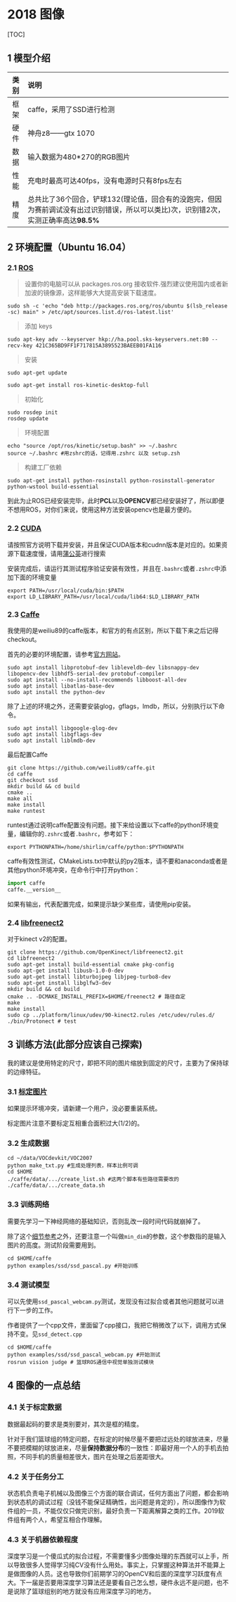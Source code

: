 # 2018 图像

[TOC]

## 1 模型介绍

| 类别 | 说明                                                         |
| :--: | :----------------------------------------------------------- |
| 框架 | caffe，采用了SSD进行检测                                     |
| 硬件 | 神舟z8——gtx 1070                                             |
| 数据 | 输入数据为480*270的RGB图片                                   |
| 性能 | 充电时最高可达40fps，没有电源时只有8fps左右                  |
| 精度 | 总共比了36个回合，铲球132(理论值，回合有的没跑完，但因为赛前调试没有出过识别错误，所以可以类比)次，识别错2次，实测正确率高达**98.5%** |

## 2 环境配置（Ubuntu 16.04）

### 2.1 [ROS](http://wiki.ros.org/cn/kinetic/Installation/Ubuntu)

> 设置你的电脑可以从 packages.ros.org 接收软件.强烈建议使用国内或者新加波的镜像源，这样能够大大提高安装下载速度。

```shell
sudo sh -c 'echo "deb http://packages.ros.org/ros/ubuntu $(lsb_release -sc) main" > /etc/apt/sources.list.d/ros-latest.list'
```
> 添加 keys
```shell
sudo apt-key adv --keyserver hkp://ha.pool.sks-keyservers.net:80 --recv-key 421C365BD9FF1F717815A3895523BAEEB01FA116
```
> 安装
```shell
sudo apt-get update
```

```shell
sudo apt-get install ros-kinetic-desktop-full
```

> 初始化
```shell
sudo rosdep init
rosdep update
```
> 环境配置
```shell
echo "source /opt/ros/kinetic/setup.bash" >> ~/.bashrc
source ~/.bashrc #用zshrc的话，记得用.zshrc 以及 setup.zsh
```
> 构建工厂依赖

```shell
sudo apt-get install python-rosinstall python-rosinstall-generator python-wstool build-essential
```

到此为止ROS已经安装完毕，此时**PCL**以及**OPENCV**都已经安装好了，所以即便不想用ROS，对你们来说，使用这种方法安装opencv也是最方便的。

### 2.2 [CUDA](https://developer.nvidia.com/cuda-downloads)

请按照官方说明下载并安装，并且保证CUDA版本和cudnn版本是对应的。如果资源下载速度慢，请用[蒲公英](https://npupt.com)进行搜索

安装完成后，请运行其测试程序验证安装有效性，并且在`.bashrc`或者`.zshrc`中添加下面的环境变量

```shell
export PATH=/usr/local/cuda/bin:$PATH
export LD_LIBRARY_PATH=/usr/local/cuda/lib64:$LD_LIBRARY_PATH
```

### 2.3 [Caffe](https://github.com/weiliu89/caffe)

我使用的是weiliu89的caffe版本，和官方的有点区别，所以下载下来之后记得checkout。

首先的必要的环境配置，请参考[官方网站](http://caffe.berkeleyvision.org/install_apt.html)。

```shell
sudo apt install libprotobuf-dev libleveldb-dev libsnappy-dev libopencv-dev libhdf5-serial-dev protobuf-compiler
sudo apt install --no-install-recommends libboost-all-dev
sudo apt install libatlas-base-dev
sudo apt install the python-dev
```

除了上述的环境之外，还需要安装glog，gflags，lmdb，所以，分别执行以下命令。

```shell
sudo apt install libgoogle-glog-dev
sudo apt install libgflags-dev
sudo apt install liblmdb-dev
```

最后配置Caffe

```shell
git clone https://github.com/weiliu89/caffe.git
cd caffe
git checkout ssd
mkdir build && cd build
cmake ..
make all
make install
make runtest
```

runtest通过说明caffe配置没有问题。接下来给设置以下caffe的python环境变量，编辑你的`.zshrc`或者`.bashrc`，参考如下：

```shell
export PYTHONPATH=/home/shirlim/caffe/python:$PYTHONPATH
```

caffe有效性测试，CMakeLists.txt中默认的py2版本，请不要和anaconda或者是其他python环境冲突，在命令行中打开python：

```python
import caffe
caffe.__version__
```

如果有输出，代表配置完成，如果提示缺少某些库，请使用pip安装。

### 2.4 [libfreenect2](https://github.com/OpenKinect/libfreenect2)

对于kinect v2的配置。

```shell
git clone https://github.com/OpenKinect/libfreenect2.git
cd libfreenect2
sudo apt-get install build-essential cmake pkg-config
sudo apt-get install libusb-1.0-0-dev
sudo apt-get install libturbojpeg libjpeg-turbo8-dev
sudo apt-get install libglfw3-dev
mkdir build && cd build
cmake .. -DCMAKE_INSTALL_PREFIX=$HOME/freenect2 # 路径自定
make
make install
sudo cp ../platform/linux/udev/90-kinect2.rules /etc/udev/rules.d/
./bin/Protonect # test
```

## 3 训练方法(此部分应该自己探索)

我的建议是使用特定的尺寸，即把不同的图片缩放到固定的尺寸，主要为了保持球的边缘特征。

### 3.1 [标定图片](https://github.com/tzutalin/labelImg)

如果提示环境冲突，请新建一个用户，没必要重装系统。

标定图片注意不要标定互相重合面积过大(1/2)的。

### 3.2 生成数据

```shell
cd ~/data/VOCdevkit/VOC2007
python make_txt.py #生成处理列表，样本比例可调
cd $HOME
./caffe/data/.../create_list.sh #这两个脚本有些路径需要改的
./caffe/data/.../create_data.sh
```

### 3.3 训练网络

需要先学习一下神经网络的基础知识，否则乱改一段时间代码就崩掉了。

除了这个[细节参考](https://blog.csdn.net/u013738531/article/details/58637760)之外，还要注意一个叫做`min_dim`的参数，这个参数指的是输入图片的高度。测试阶段需要用到。

```shell
cd $HOME/caffe
python examples/ssd/ssd_pascal.py #开始训练
```

### 3.4 测试模型

可以先使用`ssd_pascal_webcam.py`测试，发现没有过拟合或者其他问题就可以进行下一步的工作。

作者提供了一个cpp文件，里面留了cpp接口，我把它稍微改了以下，调用方式保持不变。见`ssd_detect.cpp`

```shell
cd $HOME/caffe
python examples/ssd/ssd_pascal_webcam.py #开始测试
rosrun vision judge # 篮球ROS通信中视觉单独测试模块
```

## 4 图像的一点总结

### 4.1 关于标定数据

数据最起码的要求是类别要对，其次是框的精度。

针对于我们篮球组的特定问题，在标定的时候尽量不要把过远处的球放进来，尽量不要把模糊的球放进来，尽量**保持数据分布**的一致性：即最好用一个人的手机去拍照，不同手机的质量相差很大，图片在处理之后差距很大。

### 4.2 关于任务分工

状态机负责电子机械以及图像三个方面的联合调试，任何方面出了问题，都会影响到状态机的调试过程（没钱不能保证精确性，出问题是肯定的），所以图像作为软件组的一员，不能仅仅只做完识别，最好负责一下距离解算之类的工作。2019软件组有两个人，希望互相合作理解。

### 4.3 关于机器依赖程度

深度学习是一个傻瓜式的拟合过程，不需要懂多少图像处理的东西就可以上手，所以导致很多人觉得学习纯CV没有什么用处。事实上，只掌握这种算法并不能算上是做图像的人员。这也导致你们前期学习的OpenCV和后面的深度学习跃度有点大。下一届是否要用深度学习算法还是要看自己怎么想，硬件永远不是问题，也不是说除了篮球组别的地方就没有应用深度学习的地方。
